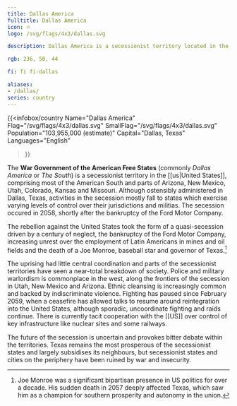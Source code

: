 ```yaml
---
title: Dallas America
fulltitle: Dallas America
icon: 🔥
logo: /svg/flags/4x3/dallas.svg

description: Dallas America is a secessionist territory located in the southern United States.

rgb: 236, 50, 44

fi: fi fi-dallas

aliases:
- /dallas/
series: country
---
```

{{<infobox/country
     Name="Dallas America"
     Flag="/svg/flags/4x3/dallas.svg"
     SmallFlag="/svg/flags/4x3/dallas.svg"
     Population="103,955,000 (estimate)"
     Capital="Dallas, Texas"
     Languages="English"
 >}}

The **<span class="fi fi-dallas"></span> War Government of the American Free States** (commonly *Dallas America* or *The South*) is a secessionist territory in the [[us|United States]], comprising most of the American South and parts of Arizona, New Mexico, Utah, Colorado, Kansas and Missouri. Although ostensibly administered in Dallas, Texas, activities in the secession mostly fall to states which exercise varying levels of control over their jurisdictions and militias. The secession occured in 2058, shortly after the bankruptcy of the Ford Motor Company.

The rebellion against the United States took the form of a quasi-secession driven by a century of neglect, the bankruptcy of the Ford Motor Company, increasing unrest over the employment of Latin Americans in mines and oil fields and the death of a Joe Monroe, baseball star and governor of Texas.[^governor]

The uprising had little central coordination and parts of the secessionist territories have seen a near-total breakdown of society. Police and military warlordism is commonplace in the west, along the frontiers of the secession in Utah, New Mexico and Arizona. Ethnic cleansing is increasingly common and backed by indiscriminate violence. Fighting has paused since February 2059, when a ceasefire has allowed talks to resume around reintegration into the United States, although sporadic, uncoordinate fighting and raids continue. There is currently tacit cooperation with the [[US]] over control of key infrastructure like nuclear sites and some railways. 

The future of the secession is uncertain and provokes bitter debate within the territories. Texas remains the most prosperous of the secessionist states and largely subsidises its neighbours, but secessionist states and cities on the periphery have been ruined by war and insecurity.

[^governor]: Joe Monroe was a significant bipartisan presence in US politics for over a decade. His sudden death in 2057 deeply affected Texas, which saw him as a champion for southern prosperity and autonomy in the union. 